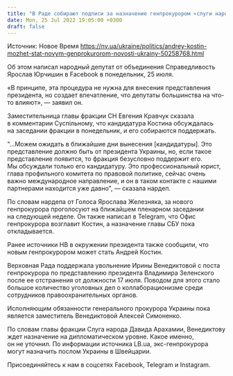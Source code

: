 ```yaml
---
title: "В Раде собирают подписи за назначение генпрокурором «слуги народа» Костина — нардеп"
date: Mon, 25 Jul 2022 19:05:00 +0300
draft: false
---
```

Источник: Новое Время https://nv.ua/ukraine/politics/andrey-kostin-mozhet-stat-novym-genprokurorom-novosti-ukrainy-50258768.html


 Об этом написал народный депутат от объединения Справедливость Ярослав Юрчишин в Facebook в понедельник, 25 июля.

«В принципе, эта процедура не нужна для внесения представления президента, но создает впечатление, что депутаты большинства на что-то влияют», — заявил он.

Заместительница главы фракции СН Евгения Кравчук сказала в комментарии Суспільному, что кандидатура Костина обсуждалась на заседании фракции в понедельник, и его собираются поддержать.

"…Можем ожидать в ближайшие дни вынесения [кандидатуры]. Это представление должно быть от президента Украины, но, если такое представление появится, то фракция безусловно поддержит его. Мы обсуждали только его кандидатуру. Это профессиональный юрист, глава профильного комитета по правовой политике, сейчас очень важно международное направление, и он в таком контакте с нашими партнерами находится уже давно", — сказала нардеп.

По словам нардепа от Голоса Ярослава Железняка, за нового генпрокурора проголосуют на ближайшем пленарном заседании на следующей неделе. Он также написал в Telegram, что Офис генпрокурора возглавит Костин, а назначение главы СБУ пока откладывается.

 Ранее источники НВ в окружении президента также сообщили, что новым генпрокурором может стать Андрей Костин.

Верховная Рада поддержала увольнение Ирины Венедиктовой с поста генпрокурора по представлению президента Владимира Зеленского после ее отстранения от должности 17 июля. Поводом для этого стало большое количество уголовных дел о коллаборационизме среди сотрудников правоохранительных органов.

Исполняющим обязанности генерального прокурора Украины пока является заместитель Венедиктовой Алексей Симоненко.

По словам главы фракции Слуга народа Давида Арахамии, Венедиктову ждет назначение на дипломатическом уровне. Какое именно, он не уточнил. По информации источника LB.ua, экс-генпрокурора могут назначить послом Украины в Швейцарии.

Присоединяйтесь к нам в соцсетях Facebook, Telegram и Instagram.
